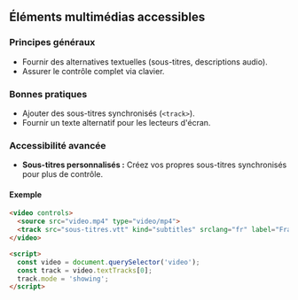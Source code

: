 ## Éléments multimédias accessibles

### Principes généraux

- Fournir des alternatives textuelles (sous-titres, descriptions audio).
- Assurer le contrôle complet via clavier.

### Bonnes pratiques

- Ajouter des sous-titres synchronisés (`<track>`).
- Fournir un texte alternatif pour les lecteurs d'écran.

### Accessibilité avancée

- **Sous-titres personnalisés :** Créez vos propres sous-titres synchronisés pour plus de contrôle.

#### Exemple

```html
<video controls>
  <source src="video.mp4" type="video/mp4">
  <track src="sous-titres.vtt" kind="subtitles" srclang="fr" label="Français">
</video>

<script>
  const video = document.querySelector('video');
  const track = video.textTracks[0];
  track.mode = 'showing';
</script>
```

